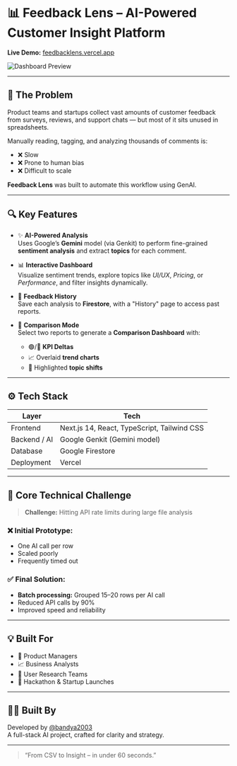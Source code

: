 # 📊 Feedback Lens – AI-Powered Customer Insight Platform

**Live Demo:** [feedbacklens.vercel.app](https://feedback-lens-app.vercel.app)

![Dashboard Preview](https://github.com/user-attachments/assets/b391e0ca-ee70-407a-924f-cbcddca5382b)

<!-- If not hosted locally, use below GitHub-hosted fallback: -->
<!-- ![Dashboard Preview](https://github.com/your-username/feedback-lens-app/assets/b391e0ca-ee70-407a-924f-cbcddca5382b/your-image-id) -->

---

## 🧠 The Problem

Product teams and startups collect vast amounts of customer feedback from surveys, reviews, and support chats — but most of it sits unused in spreadsheets.  

Manually reading, tagging, and analyzing thousands of comments is:

- ❌ Slow
- ❌ Prone to human bias
- ❌ Difficult to scale

**Feedback Lens** was built to automate this workflow using GenAI.

---

## 🔍 Key Features

- ✨ **AI-Powered Analysis**  
  Uses Google’s **Gemini** model (via Genkit) to perform fine-grained **sentiment analysis** and extract **topics** for each comment.

- 📊 **Interactive Dashboard**  
  Visualize sentiment trends, explore topics like *UI/UX*, *Pricing*, or *Performance*, and filter insights dynamically.

- 📁 **Feedback History**  
  Save each analysis to **Firestore**, with a "History" page to access past reports.

- 🧮 **Comparison Mode**  
  Select two reports to generate a **Comparison Dashboard** with:
  - 🟢/🔴 **KPI Deltas**
  - 📈 Overlaid **trend charts**
  - 📌 Highlighted **topic shifts**

---

## ⚙️ Tech Stack

| Layer        | Tech                                |
|--------------|--------------------------------------|
| Frontend     | Next.js 14, React, TypeScript, Tailwind CSS |
| Backend / AI | Google Genkit (Gemini model)         |
| Database     | Google Firestore                     |
| Deployment   | Vercel                               |

---

## 🧠 Core Technical Challenge

> **Challenge:** Hitting API rate limits during large file analysis

### ❌ Initial Prototype:
- One AI call per row
- Scaled poorly
- Frequently timed out

### ✅ Final Solution:
- **Batch processing:** Grouped 15–20 rows per AI call
- Reduced API calls by 90%
- Improved speed and reliability

---

## 💡 Built For

- 🧪 Product Managers
- 📈 Business Analysts
- 📣 User Research Teams
- 🚀 Hackathon & Startup Launches

---

## 🧑‍💻 Built By

Developed by [@bandya2003](https://github.com/bandya2003)  
A full-stack AI project, crafted for clarity and strategy.

---

> “From CSV to Insight – in under 60 seconds.”

